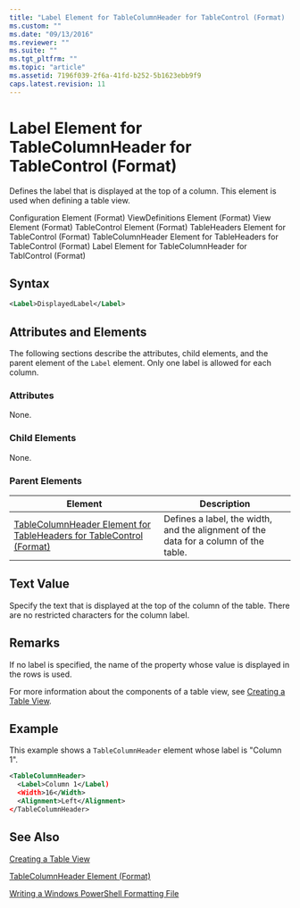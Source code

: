 ```yaml
---
title: "Label Element for TableColumnHeader for TableControl (Format) | Microsoft Docs"
ms.custom: ""
ms.date: "09/13/2016"
ms.reviewer: ""
ms.suite: ""
ms.tgt_pltfrm: ""
ms.topic: "article"
ms.assetid: 7196f039-2f6a-41fd-b252-5b1623ebb9f9
caps.latest.revision: 11
---
```

# Label Element for TableColumnHeader for TableControl (Format)

Defines the label that is displayed at the top of a column. This element is used when defining a table view.

Configuration Element (Format)
ViewDefinitions Element (Format)
View Element (Format)
TableControl Element (Format)
TableHeaders Element for TableControl (Format)
TableColumnHeader Element for TableHeaders for TableControl (Format)
Label Element  for TableColumnHeader for TablControl (Format)

## Syntax

```xml
<Label>DisplayedLabel</Label>

```

## Attributes and Elements

The following sections describe the attributes, child elements, and the parent element of the `Label` element. Only one label is allowed for each column.

### Attributes

None.

### Child Elements

None.

### Parent Elements

|Element|Description|
|-------------|-----------------|
|[TableColumnHeader Element for TableHeaders for TableControl  (Format)](./tablecolumnheader-element-format.md)|Defines a label, the width, and the alignment of the data for a column of the table.|

## Text Value

Specify the text that is displayed at the top of the column of the table. There are no restricted characters for the column label.

## Remarks

If no label is specified, the name of the property whose value is displayed in the rows is used.

For more information about the components of a table view, see [Creating a Table View](./creating-a-table-view.md).

## Example

This example shows a `TableColumnHeader` element whose label is "Column 1".

```xml
<TableColumnHeader>
  <Label>Column 1</Label)
  <Width>16</Width>
  <Alignment>Left</Alignment>
</TableColumnHeader>
```

## See Also

[Creating a Table View](./creating-a-table-view.md)

[TableColumnHeader Element (Format)](./tablecolumnheader-element-format.md)

[Writing a Windows PowerShell Formatting File](./writing-a-powershell-formatting-file.md)
